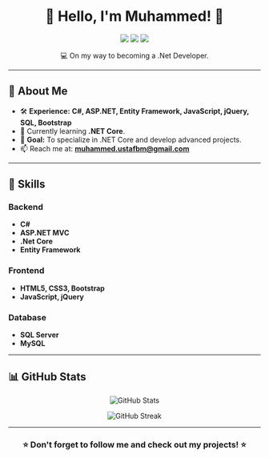 <h1 align="center">🌟 Hello, I'm Muhammed! 🌟</h1>

<p align="center">
  <img src="https://img.shields.io/badge/-.Net%20Developer-purple?style=for-the-badge" />
  <img src="https://img.shields.io/badge/-ASP.NET%20MVC-purple?style=for-the-badge" />
  <img src="https://img.shields.io/badge/-Full%20Stack%20Developer-purple?style=for-the-badge" />
</p>

<p align="center">
  💻 On my way to becoming a .Net Developer.
</p>

---

## 🌟 **About Me**

- 🛠️ **Experience:** **C#, ASP.NET, Entity Framework, JavaScript, jQuery, SQL, Bootstrap**
- 🌱 Currently learning **.NET Core**.
- 🎯 **Goal:** To specialize in .NET Core and develop advanced projects.
- 📫 Reach me at: **[muhammed.ustafbm@gmail.com](mailto:muhammed.ustafbm@gmail.com)**

---

## 🌟 **Skills**

### Backend
- **C#**
- **ASP.NET MVC**
- **.Net Core**
- **Entity Framework**

### Frontend
- **HTML5, CSS3, Bootstrap**
- **JavaScript, jQuery**

### Database
- **SQL Server**
- **MySQL**

---

## 📊 **GitHub Stats**

<p align="center">
  <img src="https://github-readme-stats.vercel.app/api?username=muhammed-usta&show_icons=true&theme=tokyonight" alt="GitHub Stats" />
</p>
<p align="center">
  <img src="https://github-readme-streak-stats.herokuapp.com?user=muhammed-usta&theme=tokyonight" alt="GitHub Streak" />
</p>

---

<h3 align="center">⭐️ Don't forget to follow me and check out my projects! ⭐️</h3>
